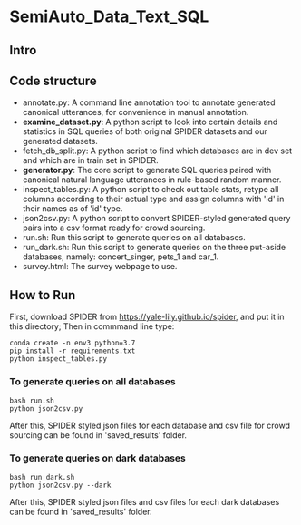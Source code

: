 # SemiAuto_Data_Text_SQL
## Intro
<!---This repository contains the implementation (preliminary) for the paper **Semi-Automatic Construction of Text-to-SQL Data for Domain Transfer**, Tianyi Li, Sujian Li, Mark Steedman. --->

## Code structure
* annotate.py: A command line annotation tool to annotate generated canonical utterances, for convenience in manual annotation.
* __examine_dataset.py__: A python script to look into certain details and statistics in SQL queries of both original SPIDER datasets and our generated datasets.
* fetch_db_split.py: A python script to find which databases are in dev set and which are in train set in SPIDER.
* __generator.py__: The core script to generate SQL queries paired with canonical natural language utterances in rule-based random manner.
* inspect_tables.py: A python script to check out table stats, retype all columns according to their actual type and assign columns with 'id' in their names as of 'id' type.
* json2csv.py: A python script to convert SPIDER-styled generated query pairs into a csv format ready for crowd sourcing.
* run.sh: Run this script to generate queries on all databases.
* run_dark.sh: Run this script to generate queries on the three put-aside databases, namely: concert_singer, pets_1 and car_1.
* survey.html: The survey webpage to use.

## How to Run
First, download SPIDER from https://yale-lily.github.io/spider, and put it in this directory;
Then in commmand line type:

	conda create -n env3 python=3.7
	pip install -r requirements.txt
	python inspect_tables.py

### To generate queries on all databases
	bash run.sh
	python json2csv.py

After this, SPIDER styled json files for each database and csv file for crowd sourcing can be found in 'saved_results' folder.

### To generate queries on dark databases
	bash run_dark.sh
	python json2csv.py --dark

After this, SPIDER styled json files and csv files for each dark databases can be found in 'saved_results' folder.
